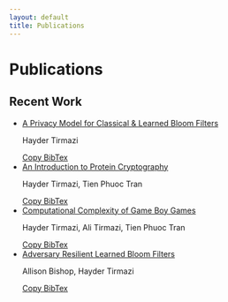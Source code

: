 ```yaml
---
layout: default
title: Publications
---
```


# Publications  

## Recent Work

<section>
    <ul class="publications">
        <li>
            <a href="https://arxiv.org/abs/2501.15751" class="paper-title">A Privacy Model for Classical & Learned Bloom Filters</a>
            <p>Hayder Tirmazi</p>
            <a href="#" class="bibtex-button" onclick="navigator.clipboard.writeText('@misc{tirmazi2025privacymodelclassical, title={A Privacy Model for Classical & Learned Bloom Filters}, author={Hayder Tirmazi}, year={2025}, eprint={2501.15751}, archivePrefix={arXiv}, primaryClass={cs.CR}, url={https://arxiv.org/abs/2501.15751}}'); alert('BibTex copied!');">Copy BibTex</a>
        </li>
        <li>
            <a href="https://eprint.iacr.org/2025/089" class="paper-title">An Introduction to Protein Cryptography</a>
            <p>Hayder Tirmazi, Tien Phuoc Tran</p>
            <a href="#" class="bibtex-button" onclick="navigator.clipboard.writeText('@misc{cryptoeprint:2025/089, author = {Hayder Tirmazi and Tien Phuoc Tran}, title = {An Introduction to Protein Cryptography}, howpublished = {Cryptology {ePrint} Archive, Paper 2025/089}, year = {2025}, url = {https://eprint.iacr.org/2025/089}}'); alert('BibTex copied!');">Copy BibTex</a>
        </li>
        <li>
            <a href="https://arxiv.org/abs/2412.15469" class="paper-title">Computational Complexity of Game Boy Games</a>
            <p>Hayder Tirmazi, Ali Tirmazi, Tien Phuoc Tran</p>
            <a href="#" class="bibtex-button" onclick="navigator.clipboard.writeText('@misc{tirmazi2024computationalcomplexitygameboy, title={Computational Complexity of Game Boy Games}, author={Hayder Tirmazi and Ali Tirmazi and Tien Phuoc Tran}, year={2024}, eprint={2412.15469}, archivePrefix={arXiv}, primaryClass={cs.CC}, url={https://arxiv.org/abs/2412.15469}}'); alert('BibTex copied!');">Copy BibTex</a>
        </li>
        <li>
            <a href="https://arxiv.org/abs/2409.06556" class="paper-title">Adversary Resilient Learned Bloom Filters</a>
            <p>Allison Bishop, Hayder Tirmazi</p>
            <a href="#" class="bibtex-button" onclick="navigator.clipboard.writeText('@misc{bishop2025adversaryresilientlearnedbloom, title={Adversary Resilient Learned Bloom Filters}, author={Allison Bishop and Hayder Tirmazi}, year={2025}, eprint={2409.06556}, archivePrefix={arXiv}, primaryClass={cs.CR}, url={https://arxiv.org/abs/2409.06556}}'); alert('BibTex copied!');">Copy BibTex</a>
        </li>
    </ul>
</section>
